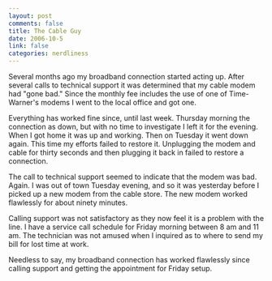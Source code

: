 ```yaml
--- 
layout: post
comments: false
title: The Cable Guy
date: 2006-10-5
link: false
categories: nerdliness
---
```

Several months ago my broadband connection started acting up. After several calls to technical support it was determined that my cable modem had "gone bad." Since the monthly fee includes the use of one of Time-Warner's modems I went to the local office and got one.

Everything has worked fine since, until last week. Thursday morning the connection as down, but with no time to investigate I left it for the evening. When I got home it was up and working. Then on Tuesday it went down again. This time my efforts failed to restore it. Unplugging the modem and cable for thirty seconds and then plugging it back in failed to restore a connection.

The call to technical support seemed to indicate that the modem was bad. Again. I was out of town Tuesday evening, and so it was yesterday before I picked up a new modem from the cable store. The new modem worked flawlessly for about ninety minutes.

Calling support was not satisfactory as they now feel it is a problem with the line. I have a service call schedule for Friday morning between 8 am and 11 am. The technician was not amused when I inquired as to where to send my bill for lost time at work.

Needless to say, my broadband connection has worked flawlessly since calling support and getting the appointment for Friday setup.
